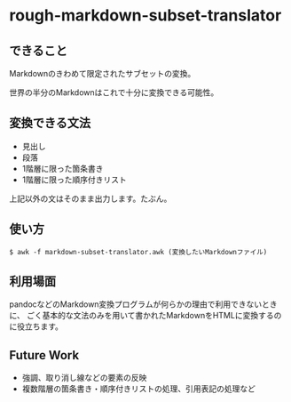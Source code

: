 # rough-markdown-subset-translator

## できること

Markdownのきわめて限定されたサブセットの変換。

世界の半分のMarkdownはこれで十分に変換できる可能性。

## 変換できる文法

- 見出し
- 段落
- 1階層に限った箇条書き
- 1階層に限った順序付きリスト

上記以外の文はそのまま出力します。たぶん。

## 使い方

```
$ awk -f markdown-subset-translator.awk (変換したいMarkdownファイル)
```

## 利用場面

pandocなどのMarkdown変換プログラムが何らかの理由で利用できないときに、
ごく基本的な文法のみを用いて書かれたMarkdownをHTMLに変換するのに役立ちます。

## Future Work

- 強調、取り消し線などの要素の反映
- 複数階層の箇条書き・順序付きリストの処理、引用表記の処理など

